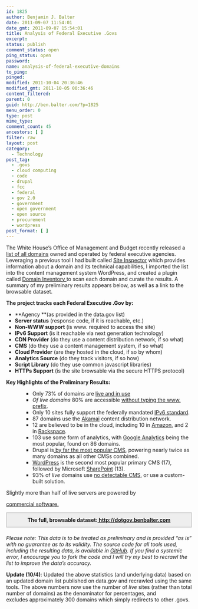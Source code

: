 ```yaml
---
id: 1825
author: Benjamin J. Balter
date: 2011-09-07 11:54:01
date_gmt: 2011-09-07 15:54:01
title: Analysis of Federal Executive .Govs
excerpt:
status: publish
comment_status: open
ping_status: open
password:
name: analysis-of-federal-executive-domains
to_ping:
pinged:
modified: 2011-10-04 20:36:46
modified_gmt: 2011-10-05 00:36:46
content_filtered:
parent: 0
guid: http://ben.balter.com/?p=1825
menu_order: 0
type: post
mime_type:
comment_count: 45
ancestors: [ ]
filter: raw
layout: post
category:
  - Technology
post_tag:
  - .govs
  - cloud computing
  - code
  - drupal
  - fcc
  - federal
  - gov 2.0
  - government
  - open government
  - open source
  - procurement
  - wordpress
post_format: [ ]
---
```

The White House’s Office of Management and Budget recently released a[ list of all domains][1] owned and operated by federal executive agencies. Leveraging a previous tool I had built called [Site Inspector][2] which provides information about a domain and its technical capabilities, I imported the list into the content management system WordPress, and created a plugin called [Domain Inventory ][3]to scan each domain and curate the results. A summary of my preliminary results appears below, as well as a link to the browsable dataset.

<!--more-->

**The project tracks each Federal Executive .Gov by:**

*   **Agency **(as provided in the data.gov list)
*   **Server status** (response code, if it is reachable, etc.)
*   **Non-WWW support** (is www. required to access the site)
*   **IPv6 Support** (is it reachable via next generation technology)
*   **CDN Provider** (do they use a content distribution network, if so what)
*   **CMS** (do they use a content management system, if so what)
*   **Cloud Provider** (are they hosted in the cloud, if so by whom)
*   **Analytics Source** (do they track visitors, if so how)
*   **Script Library** (do they use common javascript libraries)
*   **HTTPs Support** (is the site browsable via the secure HTTPS protocol)

<div>
  <p>
    <strong>Key Highlights of the Preliminary Results:</strong>
  </p>
  
  <ul>
    <ul>
      <ul>
        <li>
          Only 73% of domains are <a href="http://dotgov.benbalter.com/status/live/">live and in use</a>
        </li>
        <li>
          <em>Of live domains</em> 80% are accessible <a href="http://dotgov.benbalter.com/nonwww/yes/">without typing the www. prefix</a>.
        </li>
        <li>
          Only 10 sites fully support the federally mandated <a href="http://dotgov.benbalter.com/ipv6/yes/">IPv6 standard</a>.
        </li>
        <li>
          87 domains use the <a href="http://dotgov.benbalter.com/cdn/akamai/">Akamai</a> content distribution network.
        </li>
        <li>
          12 are believed to be in the cloud, including 10 in <a href="http://dotgov.benbalter.com/cloud/amazon/">Amazon</a>, and 2 in <a href="http://dotgov.benbalter.com/cloud/rackspace/">Rackspace</a>.
        </li>
        <li>
          103 use some form of analytics, with <a href="http://dotgov.benbalter.com/analytics/google-analytics/">Google Analytics</a> being the most popular, found on 86 domains.
        </li>
        <li>
          Drupal is<a href="http://dotgov.benbalter.com/cms/drupal/"> by far the most popular CMS</a>, powering nearly twice as many domains as all other CMSs combined.
        </li>
        <li>
          <a href="http://dotgov.benbalter.com/cms/wordpress/">WordPress</a> is the second most popular primary CMS (17), followed by Microsoft <a href="http://dotgov.benbalter.com/cms/sharepoint/">SharePoint</a> (13).
        </li>
        <li>
          93% of <em>live</em> domains use <a href="http://dotgov.benbalter.com/cms/none/">no detectable CMS</a>, or use a custom-built solution.
        </li>
      </ul>
    </ul>
  </ul>
  
  <p>
    Slightly more than half of live servers are powered by
  </p>
  
  <p>
    <a href="http://dotgov.benbalter.com/server_software/commercial/">commercial software.</a>
  </p>
</div>

<div style="border: 2px solid #ccc; background: #eee; padding: 10px; text-align: center; margin-bottom: 20px;">
  <strong>The full, browsable dataset:<a href="http://dotgov.benbalter.com"> http://dotgov.benbalter.com</a></strong>
</div>

*Please note: This data is to be treated as preliminary and is provided “as is” with no guarantee as to its validity. The source code for all tools used, including the resulting data, is available in [GitHub][3]. If you find a systemic error, I encourage you to fork the code and I will try my best to recrawl the list to improve the data’s accuracy.*

**Update (10/4)**: Updated the above statistics (and underlying data) based on an updated domain list published on data.gov and recrawled using the same tools. The above numbers now use the number of *live* sites (rather than total number of domains) as the denominator for percentages, and excludes approximately 300 domains which simply redirects to other .govs.

 [1]: http://explore.data.gov/Federal-Government-Finances-and-Employment/Federal-Executive-Branch-Internet-Domains/k9h8-e98h
 [2]: https://github.com/benbalter/Site-Inspector
 [3]: https://github.com/benbalter/Domain-Inventory